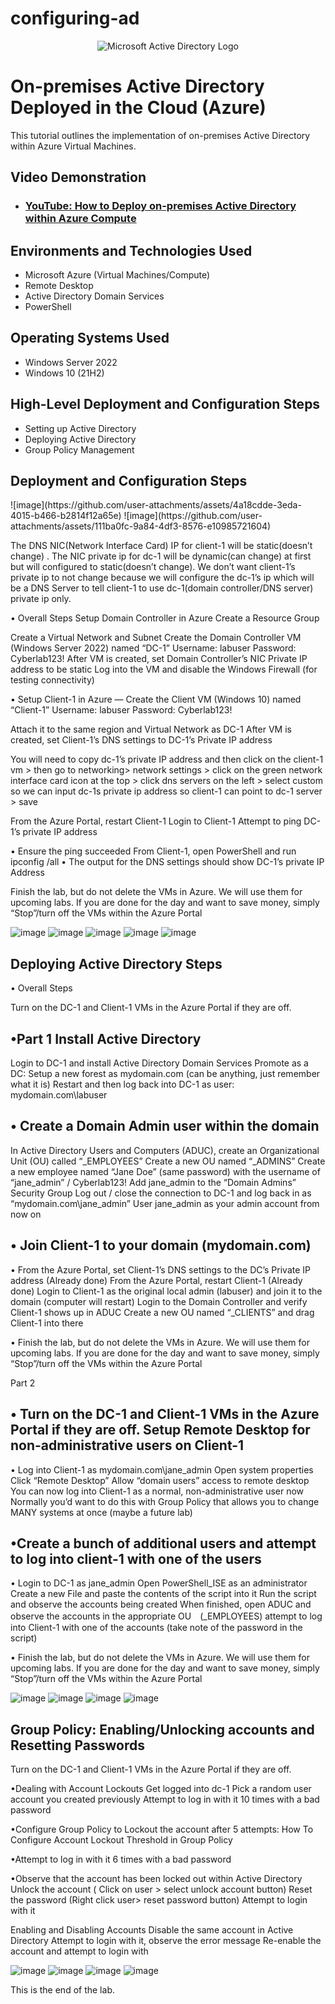 # configuring-ad
<p align="center">
<img src="https://i.imgur.com/pU5A58S.png" alt="Microsoft Active Directory Logo"/>
</p>

<h1>On-premises Active Directory Deployed in the Cloud (Azure)</h1>
This tutorial outlines the implementation of on-premises Active Directory within Azure Virtual Machines.<br />


<h2>Video Demonstration</h2>

- ### [YouTube: How to Deploy on-premises Active Directory within Azure Compute](https://www.youtube.com)

<h2>Environments and Technologies Used</h2>

- Microsoft Azure (Virtual Machines/Compute)
- Remote Desktop
- Active Directory Domain Services
- PowerShell

<h2>Operating Systems Used </h2>

- Windows Server 2022
- Windows 10 (21H2)

<h2>High-Level Deployment and Configuration Steps</h2>

- Setting up Active Directory 
- Deploying Active Directory
- Group Policy Management


<h2>Deployment and Configuration Steps</h2>

<p>
![image](https://github.com/user-attachments/assets/4a18cdde-3eda-4015-b466-b2814f12a65e)
![image](https://github.com/user-attachments/assets/111ba0fc-9a84-4df3-8576-e10985721604)

The DNS NIC(Network Interface Card) IP for client-1 will be static(doesn’t change) . The NIC private ip for dc-1 will be dynamic(can change) at first but will configured to static(doesn’t change). We don’t want client-1’s private ip to not change because we will configure the dc-1’s ip which will be a DNS Server to tell client-1 to use dc-1(domain controller/DNS server) private ip only.

</p>

<p>
•	Overall Steps
Setup Domain Controller in Azure
Create a Resource Group

Create a Virtual Network and Subnet
Create the Domain Controller VM (Windows Server 2022) named “DC-1”
	Username: labuser
	Password: Cyberlab123!
After VM is created, set Domain Controller’s NIC Private IP address to be static
Log into the VM and disable the Windows Firewall (for testing connectivity)

• Setup Client-1 in Azure
—
Create the Client VM (Windows 10) named “Client-1”
Username: labuser
Password: Cyberlab123!

Attach it to the same region and Virtual Network as DC-1
After VM is created, set Client-1’s DNS settings to DC-1’s Private IP address

You will need to copy dc-1’s private IP address and then click on the client-1 vm > then go to networking> network settings > click on the green network interface card icon at the top > click dns servers on the left > select custom so we can input dc-1s private ip address so client-1 can point to dc-1 server > save

From the Azure Portal, restart Client-1
Login to Client-1
Attempt to ping DC-1’s private IP address

•	Ensure the ping succeeded
From Client-1, open PowerShell and run ipconfig /all
•	The output for the DNS settings should show DC-1’s private IP Address 

Finish the lab, but do not delete the VMs in Azure. We will use them for upcoming labs.
If you are done for the day and want to save money, simply “Stop”/turn off the VMs within the Azure Portal

![image](https://github.com/user-attachments/assets/4cb22344-3990-4a75-ab37-3b1fc179184e)
![image](https://github.com/user-attachments/assets/55b86948-aae5-43c6-90da-16142cda73a2)
![image](https://github.com/user-attachments/assets/0cd74ea9-79b2-4fe3-a8d4-6165704b3c13)
![image](https://github.com/user-attachments/assets/a1684024-a363-4b00-ae71-c6190e36a4ce)
![image](https://github.com/user-attachments/assets/05c09b72-0983-4ca1-ba18-6f1d9bb41ff8)


<h2>Deploying Active Directory Steps</h2>

•	Overall Steps 

Turn on the DC-1 and Client-1 VMs in the Azure Portal if they are off.

•Part 1
Install Active Directory
-
Login to DC-1 and install Active Directory Domain Services
Promote as a DC: Setup a new forest as mydomain.com (can be anything, just remember what it is)
Restart and then log back into DC-1 as user: mydomain.com\labuser

• Create a Domain Admin user within the domain
-
In Active Directory Users and Computers (ADUC), create an Organizational Unit (OU) called “_EMPLOYEES”
Create a new OU named “_ADMINS”
Create a new employee named “Jane Doe” (same password) with the username of “jane_admin” / Cyberlab123!
Add jane_admin to the “Domain Admins” Security Group
Log out / close the connection to DC-1 and log back in as “mydomain.com\jane_admin”
User jane_admin as your admin account from now on

• Join Client-1 to your domain (mydomain.com)
- 
• From the Azure Portal, set Client-1’s DNS settings to the DC’s Private IP address (Already done)
From the Azure Portal, restart Client-1 (Already done)
Login to Client-1 as the original local admin (labuser) and join it to the domain (computer will restart)
Login to the Domain Controller and verify Client-1 shows up in ADUC
Create a new OU named “_CLIENTS” and drag Client-1 into there

• Finish the lab, but do not delete the VMs in Azure. We will use them for upcoming labs.
If you are done for the day and want to save money, simply “Stop”/turn off the VMs within the Azure Portal

Part 2

• Turn on the DC-1 and Client-1 VMs in the Azure Portal if they are off.
Setup Remote Desktop for non-administrative users on Client-1
- 
• Log into Client-1 as mydomain.com\jane_admin
Open system properties
Click “Remote Desktop”
Allow “domain users” access to remote desktop
You can now log into Client-1 as a normal, non-administrative user now
Normally you’d want to do this with Group Policy that allows you to change MANY systems at once (maybe a future lab)

•Create a bunch of additional users and attempt to log into client-1 with one of the users
-
• Login to DC-1 as jane_admin
Open PowerShell_ISE as an administrator
Create a new File and paste the contents of the script into it
Run the script and observe the accounts being created
When finished, open ADUC and observe the accounts in the appropriate OU　(_EMPLOYEES)
attempt to log into Client-1 with one of the accounts (take note of the password in the script)

• Finish the lab, but do not delete the VMs in Azure. We will use them for upcoming labs.
If you are done for the day and want to save money, simply “Stop”/turn off the VMs within the Azure Portal

![image](https://github.com/user-attachments/assets/a7b1802f-10c8-467d-8e36-b4224f104d74)
![image](https://github.com/user-attachments/assets/c123140b-a0f2-469f-8757-c1d409cb0f39)
![image](https://github.com/user-attachments/assets/d8f9fa8b-7309-4d0a-b293-9a5b8c55a98c)
![image](https://github.com/user-attachments/assets/e5eab926-8fee-46a9-8220-a1ebe579f6db)

<h2> Group Policy: Enabling/Unlocking accounts and Resetting Passwords </h2>

Turn on the DC-1 and Client-1 VMs in the Azure Portal if they are off.

•Dealing with Account Lockouts
Get logged into dc-1
Pick a random user account you created previously
Attempt to log in with it 10 times with a bad password

•Configure Group Policy to Lockout the account after 5 attempts:
How To Configure Account Lockout Threshold in Group Policy

•Attempt to log in with it 6 times with a bad password

•Observe that the account has been locked out within Active Directory
Unlock the account ( Click on user > select unlock account button)
Reset the password (Right click user> reset password button) 
Attempt to login with it

Enabling and Disabling Accounts
Disable the same account in Active Directory
Attempt to login with it, observe the error message
Re-enable the account and attempt to login with 

![image](https://github.com/user-attachments/assets/991cdf73-4696-4159-9770-8a7483f35742)
![image](https://github.com/user-attachments/assets/7888534e-d52a-4a65-8297-39efcb445230)
![image](https://github.com/user-attachments/assets/ad79d8aa-ca4c-45c2-8ff0-b06cf9b3d597)
![image](https://github.com/user-attachments/assets/ee80f61f-6660-4333-8142-23968e05ab53)

This is the end of the lab.
</p>
<br />

